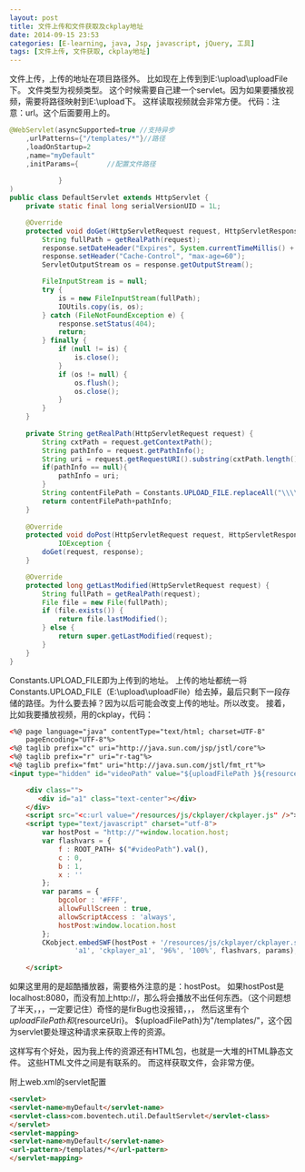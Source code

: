 ```yaml
---
layout: post
title: 文件上传和文件获取及ckplay地址
date: 2014-09-15 23:53
categories: [E-learning, java, Jsp, javascript, jQuery, 工具]
tags: [文件上传, 文件获取, ckplay地址]
---
```

文件上传，上传的地址在项目路径外。
比如现在上传到到E:\upload\uploadFile下。
文件类型为视频类型。
这个时候需要自己建一个servlet。因为如果要播放视频，需要将路径映射到E:\upload下。
这样读取视频就会非常方便。
代码：注意：url。这个后面要用上的。


```java
@WebServlet(asyncSupported=true	//支持异步
	,urlPatterns={"/templates/*"}//路径
	,loadOnStartup=2
	,name="myDefault"
	,initParams={		//配置文件路径
				
			}
)
public class DefaultServlet extends HttpServlet {
    private static final long serialVersionUID = 1L;

    @Override
    protected void doGet(HttpServletRequest request, HttpServletResponse response) throws ServletException, IOException {
        String fullPath = getRealPath(request);
        response.setDateHeader("Expires", System.currentTimeMillis() + 1000 * 60 * 60 * 24);
        response.setHeader("Cache-Control", "max-age=60");
        ServletOutputStream os = response.getOutputStream();

        FileInputStream is = null;
        try {
            is = new FileInputStream(fullPath);
            IOUtils.copy(is, os);
        } catch (FileNotFoundException e) {
            response.setStatus(404);
            return;
        } finally {
            if (null != is) {
                is.close();
            }
            if (os != null) {
                os.flush();
                os.close();
            }
        }
    }
    
    private String getRealPath(HttpServletRequest request) {
    	String cxtPath = request.getContextPath();
        String pathInfo = request.getPathInfo();
        String uri = request.getRequestURI().substring(cxtPath.length());
        if(pathInfo == null){
        	pathInfo = uri;
        }
        String contentFilePath = Constants.UPLOAD_FILE.replaceAll("\\\\", "/");
        return contentFilePath+pathInfo;
    }
    
    @Override
    protected void doPost(HttpServletRequest request, HttpServletResponse response) throws ServletException,
            IOException {
        doGet(request, response);
    }

    @Override
    protected long getLastModified(HttpServletRequest request) {
        String fullPath = getRealPath(request);
        File file = new File(fullPath);
        if (file.exists()) {
            return file.lastModified();
        } else {
            return super.getLastModified(request);
        }
    }
}
```

Constants.UPLOAD_FILE即为上传到的地址。
上传的地址都统一将Constants.UPLOAD_FILE（E:\upload\uploadFile）给去掉，最后只剩下一段存储的路径。为什么要去掉？因为以后可能会改变上传的地址。所以改变。
接着，比如我要播放视频，用的ckplay，代码：


```html
<%@ page language="java" contentType="text/html; charset=UTF-8"
	pageEncoding="UTF-8"%>
<%@ taglib prefix="c" uri="http://java.sun.com/jsp/jstl/core"%>
<%@ taglib prefix="r" uri="r-tag"%>
<%@ taglib prefix="fmt" uri="http://java.sun.com/jstl/fmt_rt"%>
<input type="hidden" id="videoPath" value="${uploadFilePath }${resourceUri }">

    <div class="">
	   <div id="a1" class="text-center"></div>
	</div>
	<script src="<c:url value="/resources/js/ckplayer/ckplayer.js" />"></script>
	<script type="text/javascript" charset="utf-8">
		var hostPost = "http://"+window.location.host;
		var flashvars = {
			f : ROOT_PATH+ $("#videoPath").val(),
			c : 0,
			b : 1,
			x : ''
		};
		var params = {
			bgcolor : '#FFF',
			allowFullScreen : true,
			allowScriptAccess : 'always',
			hostPost:window.location.host
		};
		CKobject.embedSWF(hostPost + '/resources/js/ckplayer/ckplayer.swf',
				'a1', 'ckplayer_a1', '96%', '100%', flashvars, params); 
		
	</script>
```

如果这里用的是超酷播放器，需要格外注意的是：hostPost。
如果hostPost是localhost:8080，而没有加上http://，那么将会播放不出任何东西。（这个问题想了半天，，，一定要记住）奇怪的是firBug也没报错，，，
然后这里有个${uploadFilePath}和${resourceUri}。
${uploadFilePath}为"/templates/"，这个因为servlet要处理这种请求来获取上传的资源。

这样写有个好处，因为我上传的资源还有HTML包，也就是一大堆的HTML静态文件。
这些HTML文件之间是有联系的。
而这样获取文件，会非常方便。

附上web.xml的servlet配置


```html
<servlet>
<servlet-name>myDefault</servlet-name>
<servlet-class>com.boventech.util.DefaultServlet</servlet-class>
</servlet>
<servlet-mapping>
<servlet-name>myDefault</servlet-name>
<url-pattern>/templates/*</url-pattern>
</servlet-mapping>
```



